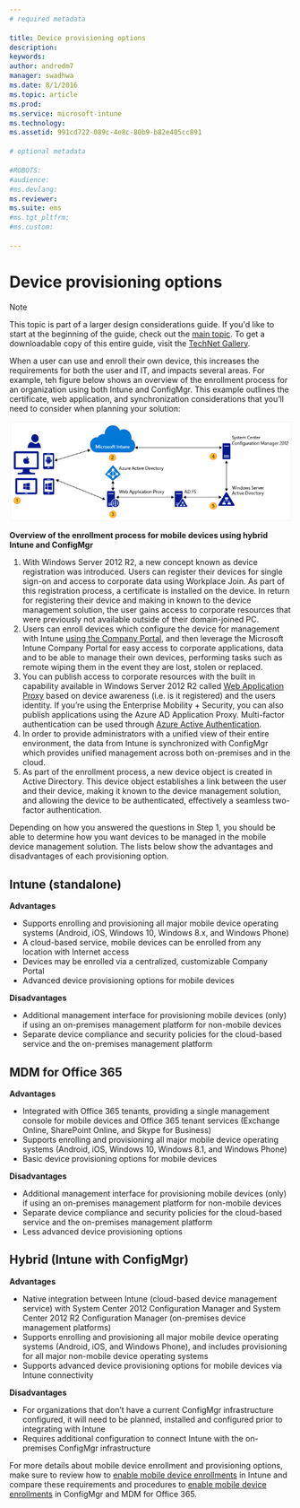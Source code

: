 ```yaml
---
# required metadata

title: Device provisioning options
description:
keywords:
author: andredm7
manager: swadhwa
ms.date: 8/1/2016
ms.topic: article
ms.prod:
ms.service: microsoft-intune
ms.technology:
ms.assetid: 991cd722-089c-4e8c-80b9-b82e405cc891

# optional metadata

#ROBOTS:
#audience:
#ms.devlang:
ms.reviewer: 
ms.suite: ems
#ms.tgt_pltfrm:
#ms.custom:

---
```


# Device provisioning options

>[!NOTE]
>This topic is part of a larger design considerations guide. If you'd like to start at the beginning of the guide, check out the [main topic](mdm-design-considerations-guide.md). To get a downloadable copy of this entire guide, visit the [TechNet Gallery](https://gallery.technet.microsoft.com/Mobile-Device-Management-7d401582).

When a user can use and enroll their own device, this increases the requirements for both the user and IT, and impacts several areas. For example, teh figure below shows an overview of the enrollment process for an organization using both Intune and ConfigMgr. This example outlines the certificate, web application, and synchronization considerations that you’ll need to consider when planning your solution:

![Overview of the enrollment process for mobile devices using hybrid Intune and ConfigMgr](./media/MDM_Figure_04.png)

**Overview of the enrollment process for mobile devices using hybrid Intune and ConfigMgr**

1. With <token>Windows Server 2012 R2, a new concept known as device registration was introduced.  Users can register their devices for single sign-on and access to corporate data using Workplace Join.  As part of this registration process, a certificate is installed on the device. In return for registering their device and making in known to the device management solution, the user gains access to corporate resources that were previously not available outside of their domain-joined PC.
2. Users can enroll devices which configure the device for management with Intune [using the Company Portal](/Intune/deploy-use/enroll-devices-in-microsoft-intune), and then leverage the Microsoft Intune Company Portal for easy access to corporate applications, data and to be able to manage their own devices, performing tasks such as remote wiping them in the event they are lost, stolen or replaced.
3. You can publish access to corporate resources with the built in capability available in Windows Server 2012 R2 called [Web Application Proxy](https://technet.microsoft.com/library/dn584107.aspx) based on device awareness (i.e. is it registered) and the users identity. If you’re using the Enterprise Mobility + Security, you can also publish applications using the Azure AD Application Proxy. Multi-factor authentication can be used through [Azure Active Authentication](https://azure.microsoft.com/documentation/articles/multi-factor-authentication-get-started-cloud/).
4. In order to provide administrators with a unified view of their entire environment, the data from Intune is synchronized with ConfigMgr which provides unified management across both on-premises and in the cloud.
5. As part of the enrollment process, a new device object is created in Active Directory.  This device object establishes a link between the user and their device, making it known to the device management solution, and allowing the device to be authenticated, effectively a seamless two-factor authentication.

Depending on how you answered the questions in Step 1, you should be able to determine how you want devices to be managed in the mobile device management solution. The lists below show the advantages and disadvantages of each provisioning option.

## Intune (standalone)

**Advantages**

- Supports enrolling and provisioning all major mobile device operating systems (Android, iOS, Windows 10, Windows 8.x, and Windows Phone)
- A cloud-based service, mobile devices can be enrolled from any location with Internet access
- Devices may be enrolled via a centralized, customizable Company Portal
- Advanced device provisioning options for mobile devices

**Disadvantages**

- Additional management interface for provisioning mobile devices (only) if using an on-premises management platform for non-mobile devices
- Separate device compliance and security policies for the cloud-based service and the on-premises management platform 

## MDM for Office 365

**Advantages**

- Integrated with Office 365 tenants, providing a single management console for mobile devices and Office 365 tenant services (Exchange Online, SharePoint Online, and Skype for Business)
- Supports enrolling and provisioning all major mobile device operating systems (Android, iOS, Windows 10, Windows 8.1, and Windows Phone)
- Basic device provisioning options for mobile devices

**Disadvantages**

- Additional management interface for provisioning mobile devices (only) if using an on-premises management platform for non-mobile devices
- Separate device compliance and security policies for the cloud-based service and the on-premises management platform
- Less advanced device provisioning options

## Hybrid (Intune with ConfigMgr)

**Advantages**

- Native integration between Intune (cloud-based device management service) with System Center 2012 Configuration Manager and System Center 2012 R2 Configuration Manager (on-premises device management platforms)
- Supports enrolling and provisioning all major mobile device operating systems (Android, iOS, and Windows Phone), and includes provisioning for all major non-mobile device operating systems
- Supports advanced device provisioning options for mobile devices via Intune connectivity

**Disadvantages**

- For organizations that don’t have a current ConfigMgr infrastructure configured, it will need to be planned, installed and configured prior to integrating with Intune
- Requires additional configuration to connect Intune with the on-premises ConfigMgr infrastructure

For more details about mobile device enrollment and provisioning options, make sure to review how to [enable mobile device enrollments](/Intune/deploy-use/enroll-devices-in-microsoft-intune) in Intune and compare these requirements and procedures to [enable mobile device enrollments](https://technet.microsoft.com/library/jj884158.aspx) in ConfigMgr and MDM for Office 365.
